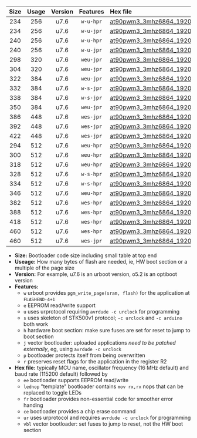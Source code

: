 |Size|Usage|Version|Features|Hex file|
|:-:|:-:|:-:|:-:|:--|
|234|256|u7.6|`w-u-hpr`|[at90pwm3_3mhz6864_19200bps_ur.hex](https://raw.githubusercontent.com/stefanrueger/urboot/main/bootloaders/at90pwm3/fcpu_3mhz6864/19200_bps/at90pwm3_3mhz6864_19200bps_ur.hex)|
|234|256|u7.6|`w-u-jpr`|[at90pwm3_3mhz6864_19200bps_ur_vbl.hex](https://raw.githubusercontent.com/stefanrueger/urboot/main/bootloaders/at90pwm3/fcpu_3mhz6864/19200_bps/at90pwm3_3mhz6864_19200bps_ur_vbl.hex)|
|240|256|u7.6|`w-u-hpr`|[at90pwm3_3mhz6864_19200bps_lednop_ur.hex](https://raw.githubusercontent.com/stefanrueger/urboot/main/bootloaders/at90pwm3/fcpu_3mhz6864/19200_bps/at90pwm3_3mhz6864_19200bps_lednop_ur.hex)|
|240|256|u7.6|`w-u-jpr`|[at90pwm3_3mhz6864_19200bps_lednop_ur_vbl.hex](https://raw.githubusercontent.com/stefanrueger/urboot/main/bootloaders/at90pwm3/fcpu_3mhz6864/19200_bps/at90pwm3_3mhz6864_19200bps_lednop_ur_vbl.hex)|
|298|320|u7.6|`weu-jpr`|[at90pwm3_3mhz6864_19200bps_ee_ur_vbl.hex](https://raw.githubusercontent.com/stefanrueger/urboot/main/bootloaders/at90pwm3/fcpu_3mhz6864/19200_bps/at90pwm3_3mhz6864_19200bps_ee_ur_vbl.hex)|
|304|320|u7.6|`weu-jpr`|[at90pwm3_3mhz6864_19200bps_ee_lednop_ur_vbl.hex](https://raw.githubusercontent.com/stefanrueger/urboot/main/bootloaders/at90pwm3/fcpu_3mhz6864/19200_bps/at90pwm3_3mhz6864_19200bps_ee_lednop_ur_vbl.hex)|
|322|384|u7.6|`weu-jpr`|[at90pwm3_3mhz6864_19200bps_ee_lednop_fr_ur_vbl.hex](https://raw.githubusercontent.com/stefanrueger/urboot/main/bootloaders/at90pwm3/fcpu_3mhz6864/19200_bps/at90pwm3_3mhz6864_19200bps_ee_lednop_fr_ur_vbl.hex)|
|332|384|u7.6|`w-s-jpr`|[at90pwm3_3mhz6864_19200bps_vbl.hex](https://raw.githubusercontent.com/stefanrueger/urboot/main/bootloaders/at90pwm3/fcpu_3mhz6864/19200_bps/at90pwm3_3mhz6864_19200bps_vbl.hex)|
|338|384|u7.6|`w-s-jpr`|[at90pwm3_3mhz6864_19200bps_lednop_vbl.hex](https://raw.githubusercontent.com/stefanrueger/urboot/main/bootloaders/at90pwm3/fcpu_3mhz6864/19200_bps/at90pwm3_3mhz6864_19200bps_lednop_vbl.hex)|
|350|384|u7.6|`weu-jpr`|[at90pwm3_3mhz6864_19200bps_ee_lednop_fr_ce_ur_vbl.hex](https://raw.githubusercontent.com/stefanrueger/urboot/main/bootloaders/at90pwm3/fcpu_3mhz6864/19200_bps/at90pwm3_3mhz6864_19200bps_ee_lednop_fr_ce_ur_vbl.hex)|
|386|448|u7.6|`wes-jpr`|[at90pwm3_3mhz6864_19200bps_ee_vbl.hex](https://raw.githubusercontent.com/stefanrueger/urboot/main/bootloaders/at90pwm3/fcpu_3mhz6864/19200_bps/at90pwm3_3mhz6864_19200bps_ee_vbl.hex)|
|392|448|u7.6|`wes-jpr`|[at90pwm3_3mhz6864_19200bps_ee_lednop_vbl.hex](https://raw.githubusercontent.com/stefanrueger/urboot/main/bootloaders/at90pwm3/fcpu_3mhz6864/19200_bps/at90pwm3_3mhz6864_19200bps_ee_lednop_vbl.hex)|
|422|448|u7.6|`wes-jpr`|[at90pwm3_3mhz6864_19200bps_ee_lednop_fr_vbl.hex](https://raw.githubusercontent.com/stefanrueger/urboot/main/bootloaders/at90pwm3/fcpu_3mhz6864/19200_bps/at90pwm3_3mhz6864_19200bps_ee_lednop_fr_vbl.hex)|
|294|512|u7.6|`weu-hpr`|[at90pwm3_3mhz6864_19200bps_ee_ur.hex](https://raw.githubusercontent.com/stefanrueger/urboot/main/bootloaders/at90pwm3/fcpu_3mhz6864/19200_bps/at90pwm3_3mhz6864_19200bps_ee_ur.hex)|
|300|512|u7.6|`weu-hpr`|[at90pwm3_3mhz6864_19200bps_ee_lednop_ur.hex](https://raw.githubusercontent.com/stefanrueger/urboot/main/bootloaders/at90pwm3/fcpu_3mhz6864/19200_bps/at90pwm3_3mhz6864_19200bps_ee_lednop_ur.hex)|
|318|512|u7.6|`weu-hpr`|[at90pwm3_3mhz6864_19200bps_ee_lednop_fr_ur.hex](https://raw.githubusercontent.com/stefanrueger/urboot/main/bootloaders/at90pwm3/fcpu_3mhz6864/19200_bps/at90pwm3_3mhz6864_19200bps_ee_lednop_fr_ur.hex)|
|328|512|u7.6|`w-s-hpr`|[at90pwm3_3mhz6864_19200bps.hex](https://raw.githubusercontent.com/stefanrueger/urboot/main/bootloaders/at90pwm3/fcpu_3mhz6864/19200_bps/at90pwm3_3mhz6864_19200bps.hex)|
|334|512|u7.6|`w-s-hpr`|[at90pwm3_3mhz6864_19200bps_lednop.hex](https://raw.githubusercontent.com/stefanrueger/urboot/main/bootloaders/at90pwm3/fcpu_3mhz6864/19200_bps/at90pwm3_3mhz6864_19200bps_lednop.hex)|
|346|512|u7.6|`weu-hpr`|[at90pwm3_3mhz6864_19200bps_ee_lednop_fr_ce_ur.hex](https://raw.githubusercontent.com/stefanrueger/urboot/main/bootloaders/at90pwm3/fcpu_3mhz6864/19200_bps/at90pwm3_3mhz6864_19200bps_ee_lednop_fr_ce_ur.hex)|
|382|512|u7.6|`wes-hpr`|[at90pwm3_3mhz6864_19200bps_ee.hex](https://raw.githubusercontent.com/stefanrueger/urboot/main/bootloaders/at90pwm3/fcpu_3mhz6864/19200_bps/at90pwm3_3mhz6864_19200bps_ee.hex)|
|388|512|u7.6|`wes-hpr`|[at90pwm3_3mhz6864_19200bps_ee_lednop.hex](https://raw.githubusercontent.com/stefanrueger/urboot/main/bootloaders/at90pwm3/fcpu_3mhz6864/19200_bps/at90pwm3_3mhz6864_19200bps_ee_lednop.hex)|
|418|512|u7.6|`wes-hpr`|[at90pwm3_3mhz6864_19200bps_ee_lednop_fr.hex](https://raw.githubusercontent.com/stefanrueger/urboot/main/bootloaders/at90pwm3/fcpu_3mhz6864/19200_bps/at90pwm3_3mhz6864_19200bps_ee_lednop_fr.hex)|
|460|512|u7.6|`wes-hpr`|[at90pwm3_3mhz6864_19200bps_ee_lednop_fr_ce.hex](https://raw.githubusercontent.com/stefanrueger/urboot/main/bootloaders/at90pwm3/fcpu_3mhz6864/19200_bps/at90pwm3_3mhz6864_19200bps_ee_lednop_fr_ce.hex)|
|460|512|u7.6|`wes-jpr`|[at90pwm3_3mhz6864_19200bps_ee_lednop_fr_ce_vbl.hex](https://raw.githubusercontent.com/stefanrueger/urboot/main/bootloaders/at90pwm3/fcpu_3mhz6864/19200_bps/at90pwm3_3mhz6864_19200bps_ee_lednop_fr_ce_vbl.hex)|

- **Size:** Bootloader code size including small table at top end
- **Useage:** How many bytes of flash are needed, ie, HW boot section or a multiple of the page size
- **Version:** For example, u7.6 is an urboot version, o5.2 is an optiboot version
- **Features:**
  + `w` urboot provides `pgm_write_page(sram, flash)` for the application at `FLASHEND-4+1`
  + `e` EEPROM read/write support
  + `u` uses urprotocol requiring `avrdude -c urclock` for programming
  + `s` uses skeleton of STK500v1 protocol; `-c urclock` and `-c arduino` both work
  + `h` hardware boot section: make sure fuses are set for reset to jump to boot section
  + `j` vector bootloader: uploaded applications *need to be patched externally*, eg, using `avrdude -c urclock`
  + `p` bootloader protects itself from being overwritten
  + `r` preserves reset flags for the application in the register R2
- **Hex file:** typically MCU name, oscillator frequency (16 MHz default) and baud rate (115200 default) followed by
  + `ee` bootloader supports EEPROM read/write
  + `lednop` "template" bootloader contains `mov rx,rx` nops that can be replaced to toggle LEDs
  + `fr` bootloader provides non-essential code for smoother error handing
  + `ce` bootloader provides a chip erase command
  + `ur` uses urprotocol and requires `avrdude -c urclock` for programming
  + `vbl` vector bootloader: set fuses to jump to reset, not the HW boot section
